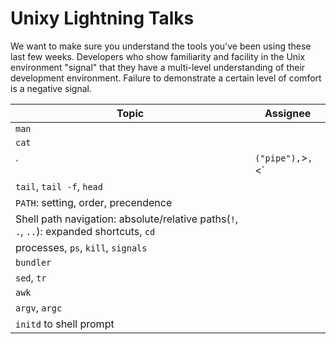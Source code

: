 # Unixy Lightning Talks

We want to make sure you understand the tools you've been using these last few
weeks.  Developers who show familiarity and facility in the Unix environment
"signal" that they have a multi-level understanding of their development
environment.  Failure to demonstrate a certain level of comfort is a negative
signal.

Topic | Assignee
----- | --------
`man` |
`cat` |
`|` ("pipe"), `>`, `<`|
`tail`, `tail -f`, `head` |
`PATH`: setting, order, precendence |
Shell path navigation: absolute/relative paths(`!`, `.`, `..`): expanded shortcuts, `cd` |
processes, `ps`, `kill`, `signals` |
`bundler` |
`sed`, `tr` |
`awk` |
`argv`, `argc` |
`initd` to shell prompt |
